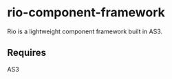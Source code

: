 rio-component-framework
=====================

Rio is a lightweight component framework built in AS3.

Requires
-------
AS3
